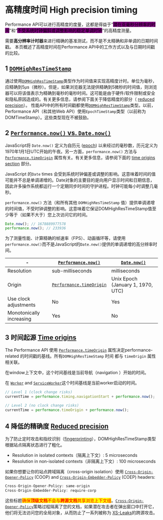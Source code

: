 # 高精度时间 High precision timing

Performance API可以进行高精度的度量，这都是得益于“<mark style="background-color:purple;">潜在亚毫秒分辨率的时间</mark>”和“<mark style="background-color:purple;">不受系统时钟偏斜或调整影响的稳定单调时钟</mark>”的高精度测量。

需要**高分辨率计时器**来进行精确的基准测试，而不是不太精确和非单调的日期时间戳。 本页概述了高精度时间在Performance API中的工作方式以及与日期时间戳的比较。

## 1 [`DOMHighResTimeStamp`](https://developer.mozilla.org/en-US/docs/Web/API/Performance\_API/High\_precision\_timing#domhighrestimestamp) <a href="#domhighrestimestamp" id="domhighrestimestamp"></a>

通过使用[`DOMHighResTimeStamp`](https://developer.mozilla.org/en-US/docs/Web/API/DOMHighResTimeStamp)类型作为时间值来实现高精度计时。单位为毫秒，应精确到5µs（微秒）。但是，如果浏览器无法提供精确到5微秒的时间值，则浏览器可以将该值表示为精确到毫秒的毫秒时间。这可能是由于硬件/软件限制或安全和隐私原因造成的。有关更多信息，请参阅下面关于降低精度的部分（ [reduced precision](https://developer.mozilla.org/en-US/docs/Web/API/Performance\_API/High\_precision\_timing#reduced\_precision)）。 性能API中的所有时间戳都使用[`DOMHighResTimeStamp`](https://developer.mozilla.org/en-US/docs/Web/API/DOMHighResTimeStamp)类型。以前，Performance API（和其他Web API）使用`EpochTimeStamp`类型（以前称为DOMTimeStamp）。这些类型现在不被鼓励。

## 2 [`Performance.now()` vs. `Date.now()`](https://developer.mozilla.org/en-US/docs/Web/API/Performance\_API/High\_precision\_timing#performance.now\_vs.\_date.now) <a href="#performance.now_vs._date.now" id="performance.now_vs._date.now"></a>

JavaScript将 `Date.now()` 定义为自历元 ([epoch](https://developer.mozilla.org/en-US/docs/Web/JavaScript/Reference/Global\_Objects/Date#the\_epoch\_timestamps\_and\_invalid\_date)) 以来经过的毫秒数，历元定义为1970年1月1日UTC开始的午夜。另一方面，`performance.now()` 方法与 [`Performance.timeOrigin`](https://developer.mozilla.org/en-US/docs/Web/API/Performance/timeOrigin) 属性有关。有关更多信息，请参阅下面的 [time origins section](https://developer.mozilla.org/en-US/docs/Web/API/Performance\_API/High\_precision\_timing#time\_origins) 部分。

JavaScript 的`Date` times 会受到系统时钟偏差或调整的影响。这意味着时间的值可能并不总是单调递增的。Date对象的主要目的是向用户显示时间和日期信息，因此许多操作系统都运行一个定期同步时间的守护进程。时钟可能每小时调整几毫秒。

`performance.now()` 方法（和所有其他 `DOMHighResTimeStamp` 值）提供单调递增的时间值，不受时钟调整的影响。这意味着它保证DOMHighResTimeStamp值至少等于（如果不大于）您上次访问它的时间。

```javascript
Date.now(); // 1678889977578
performance.now(); // 233936
```

为了测量性能、计算精确的帧速率（FPS）、动画循环等，请使用`performance.now()`而不是JavaScript的`Date.new()`提供的单调递增的高分辨率时间。

| -                        | [`Performance.now()`](https://developer.mozilla.org/en-US/docs/Web/API/Performance/now)             | [`Date.now()`](https://developer.mozilla.org/en-US/docs/Web/JavaScript/Reference/Global\_Objects/Date/now) |
| ------------------------ | --------------------------------------------------------------------------------------------------- | ---------------------------------------------------------------------------------------------------------- |
| Resolution               | sub-milliseconds                                                                                    | milliseconds                                                                                               |
| Origin                   | [`Performance.timeOrigin`](https://developer.mozilla.org/en-US/docs/Web/API/Performance/timeOrigin) | Unix Epoch (January 1, 1970, UTC)                                                                          |
| Use clock adjustments    | No                                                                                                  | Yes                                                                                                        |
| Monotonically increasing | Yes                                                                                                 | No                                                                                                         |

## 3 时间起源 [Time origins](https://developer.mozilla.org/en-US/docs/Web/API/Performance\_API/High\_precision\_timing#time\_origins) <a href="#time_origins" id="time_origins"></a>

The Performance API 使用 [`Performance.timeOrigin`](https://developer.mozilla.org/en-US/docs/Web/API/Performance/timeOrigin) 属性决定performance-related 的时间戳的基线。所有`DOMHighResTimeStamp` 时间 都与 `timeOrigin` 属性相关联。

在window上下文中，这个时间基线是当前导航（navigation ）开始的时间。

在 [`Worker`](https://developer.mozilla.org/en-US/docs/Web/API/Worker) and [`ServiceWorker`](https://developer.mozilla.org/en-US/docs/Web/API/ServiceWorker)这个时间基线是当前worker启动的时间。

```javascript
// Level 1 (clock change risks)
currentTime = performance.timing.navigationStart + performance.now();

// Level 2 (no clock change risks)
currentTime = performance.timeOrigin + performance.now();

```

## 4 降低的精确度 [Reduced precision](https://developer.mozilla.org/en-US/docs/Web/API/Performance\_API/High\_precision\_timing#reduced\_precision) <a href="#reduced_precision" id="reduced_precision"></a>

为了防止定时攻击和指纹识别（[fingerprinting](https://developer.mozilla.org/en-US/docs/Glossary/Fingerprinting)），DOMHighResTimeStamp类型根据站点隔离状态进行了粗化。

* Resolution in isolated contexts（隔离上下文）: 5 microseconds
* Resolution in non-isolated contexts（非隔离上下文）: 100 microseconds

如果你想要让你的站点跨域隔离（cross-origin isolation）使用 [`Cross-Origin-Opener-Policy`](https://developer.mozilla.org/en-US/docs/Web/HTTP/Headers/Cross-Origin-Opener-Policy) (COOP) and [`Cross-Origin-Embedder-Policy`](https://developer.mozilla.org/en-US/docs/Web/HTTP/Headers/Cross-Origin-Embedder-Policy) (COEP) headers:

```javascript
Cross-Origin-Opener-Policy: same-origin
Cross-Origin-Embedder-Policy: require-corp
```

这些标题<mark style="color:red;">确保</mark><mark style="color:red;">**顶级文档**</mark><mark style="color:red;">不会与</mark><mark style="color:red;">**跨源文档**</mark><mark style="color:red;">共享浏览上下文组</mark>。[`Cross-Origin-Opener-Policy`](https://developer.mozilla.org/en-US/docs/Web/HTTP/Headers/Cross-Origin-Opener-Policy)策略过程隔离了您的文档，如果潜在攻击者在弹出窗口中打开它，他们将无法访问您的全局对象，从而防止了一系列被称为 [XS-Leaks](https://github.com/xsleaks/xsleaks)的跨源攻击。
